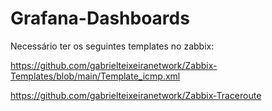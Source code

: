 # Grafana-Dashboards


Necessário ter os seguintes templates no zabbix:

https://github.com/gabrielteixeiranetwork/Zabbix-Templates/blob/main/Template_icmp.xml

https://github.com/gabrielteixeiranetwork/Zabbix-Traceroute
